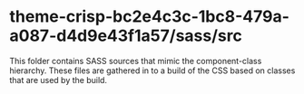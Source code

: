 # theme-crisp-bc2e4c3c-1bc8-479a-a087-d4d9e43f1a57/sass/src

This folder contains SASS sources that mimic the component-class hierarchy. These files
are gathered in to a build of the CSS based on classes that are used by the build.
